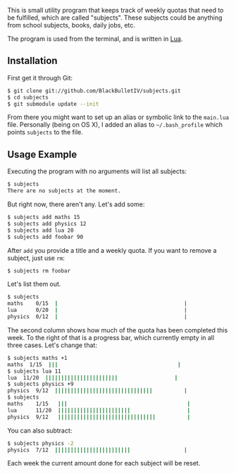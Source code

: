 This is small utility program that keeps track of weekly quotas that need to be fulfilled, which are called "subjects". These subjects could be anything from school subjects, books, daily jobs, etc.

The program is used from the terminal, and is written in [Lua](http://lua.org).

## Installation

First get it through Git:

``` bash
$ git clone git://github.com/BlackBulletIV/subjects.git
$ cd subjects
$ git submodule update --init
```

From there you might want to set up an alias or symbolic link to the `main.lua` file. Personally (being on OS X), I added an alias to `~/.bash_profile` which points `subjects` to the file.

## Usage Example

Executing the program with no arguments will list all subjects:

``` bash
$ subjects
There are no subjects at the moment.
```

But right now, there aren't any. Let's add some:

``` bash
$ subjects add maths 15
$ subjects add physics 12
$ subjects add lua 20
$ subjects add foobar 90
```

After `add` you provide a title and a weekly quota. If you want to remove a subject, just use `rm`:

``` bash
$ subjects rm foobar
```

Let's list them out.

``` bash
$ subjects
maths    0/15  |                                        |
lua      0/20  |                                        |
physics  0/12  |                                        |
```

The second column shows how much of the quota has been completed this week. To the right of that is a progress bar, which currently empty in all three cases. Let's change that:

``` bash
$ subjects maths +1
maths  1/15  |||                                      |
$ subjects lua 11
lua  11/20  |||||||||||||||||||||||                  |
$ subjects physics +9
physics  9/12  |||||||||||||||||||||||||||||||          |
$ subjects
maths    1/15   |||                                      |
lua      11/20  |||||||||||||||||||||||                  |
physics  9/12   |||||||||||||||||||||||||||||||          |
```

You can also subtract:

``` bash
$ subjects physics -2
physics  7/12  ||||||||||||||||||||||||                 |
```

Each week the current amount done for each subject will be reset.
